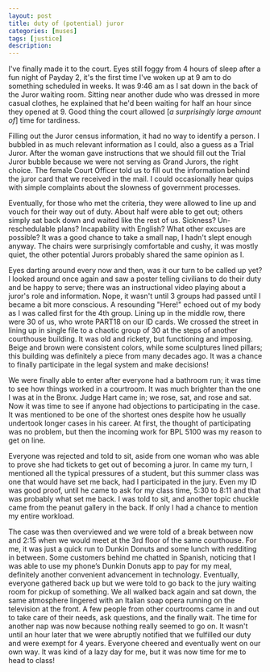 ```yaml
---
layout: post
title: duty of (potential) juror
categories: [muses]
tags: [justice]
description: 
---
```


I've finally made it to the court. Eyes still foggy from 4 hours of sleep after a fun night of Payday 2, it's the first time I've woken up at 9 am to do something scheduled in weeks. It was 9:46 am as I sat down in the back of the Juror waiting room. Sitting near another dude who was dressed in more casual clothes, he explained that he'd been waiting for half an hour since they opened at 9. Good thing the court allowed [<em>a surprisingly large amount of</em>] time for tardiness.

Filling out the Juror census information, it had no way to identify a person. I bubbled in as much relevant information as I could, also a guess as a Trial Juror. After the woman gave instructions that we should fill out the Trial Juror bubble because we were not serving as Grand Jurors, the right choice. The female Court Officer told us to fill out the information behind the juror card that we received in the mail. I could occasionally hear quips with simple complaints about the slowness of government processes.

Eventually, for those who met the criteria, they were allowed to line up and vouch for their way out of duty. About half were able to get out; others simply sat back down and waited like the rest of us. Sickness? Un-reschedulable plans? Incapability with English? What other excuses are possible? It was a good chance to take a small nap, I hadn't slept enough anyway. The chairs were surprisingly comfortable and cushy, it was mostly quiet, the other potential Jurors probably shared the same opinion as I.

Eyes darting around every now and then, was it our turn to be called up yet? I looked around once again and saw a poster telling civilians to do their duty and be happy to serve; there was an instructional video playing about a juror's role and information. Nope, it wasn't until 3 groups had passed until I became a bit more conscious. A resounding "Here!" echoed out of my body as I was called first for the 4th group. Lining up in the middle row, there were 30 of us, who wrote PART18 on our ID cards. We crossed the street in lining up in single file to a chaotic group of 30 at the steps of another courthouse building. It was old and rickety, but functioning and imposing. Beige and brown were consistent colors, while some sculptures lined pillars; this building was definitely a piece from many decades ago. It was a chance to finally participate in the legal system and make decisions!

We were finally able to enter after everyone had a bathroom run; it was time to see how things worked in a courtroom. It was much brighter than the one I was at in the Bronx. Judge Hart came in; we rose, sat, and rose and sat. Now it was time to see if anyone had objections to participating in the case. It was mentioned to be one of the shortest ones despite how he usually undertook longer cases in his career. At first, the thought of participating was no problem, but then the incoming work for BPL 5100 was my reason to get on line.

Everyone was rejected and told to sit, aside from one woman who was able to prove she had tickets to get out of becoming a juror. In came my turn, I mentioned all the typical pressures of a student, but this summer class was one that would have set me back, had I participated in the jury. Even my ID was good proof, until he came to ask for my class time, 5:30 to 8:11 and that was probably what set me back. I was told to sit, and another topic chuckle came from the peanut gallery in the back. If only I had a chance to mention my entire workload.

The case was then overviewed and we were told of a break between now and 2:15 when we would meet at the 3rd floor of the same courthouse. For me, it was just a quick run to Dunkin Donuts and some lunch with redditing in between. Some customers behind me chatted in Spanish, noticing that I was able to use my phone’s Dunkin Donuts app to pay for my meal, definitely another convenient advancement in technology. Eventually, everyone gathered back up but we were told to go back to the jury waiting room for pickup of something. We all walked back again and sat down, the same atmosphere lingered with an Italian soap opera running on the television at the front. A few people from other courtrooms came in and out to take care of their needs, ask questions, and the finally wait. The time for another nap was now because nothing really seemed to go on. It wasn't until an hour later that we were abruptly notified that we fulfilled our duty and were exempt for 4 years. Everyone cheered and eventually went on our own way. It was kind of a lazy day for me, but it was now time for me to head to class!